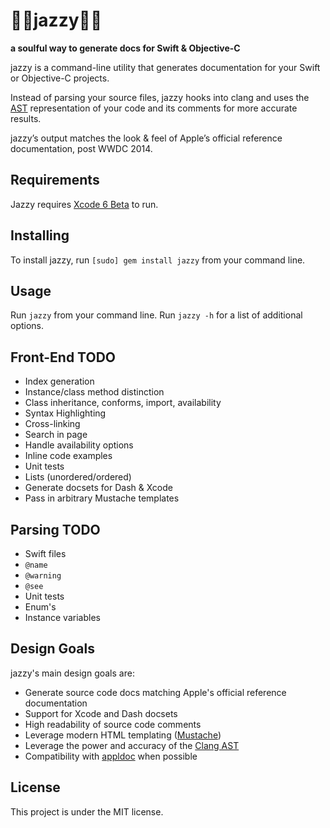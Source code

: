 # 🎵🎷jazzy🎺🎶
**a soulful way to generate docs for Swift & Objective-C**

jazzy is a command-line utility that generates documentation for your Swift or Objective-C projects.

Instead of parsing your source files, jazzy hooks into clang and uses the [AST][ast] representation of your code and its comments for more accurate results.

jazzy’s output matches the look & feel of Apple’s official reference documentation, post WWDC 2014.

## Requirements

Jazzy requires [Xcode 6 Beta](https://developer.apple.com/xcode/) to run.

## Installing

To install jazzy, run `[sudo] gem install jazzy` from your command line.

## Usage

Run `jazzy` from your command line. Run `jazzy -h` for a list of additional options.

## Front-End TODO

- Index generation
- Instance/class method distinction
- Class inheritance, conforms, import, availability
- Syntax Highlighting
- Cross-linking
- Search in page
- Handle availability options
- Inline code examples
- Unit tests
- Lists (unordered/ordered)
- Generate docsets for Dash & Xcode
- Pass in arbitrary Mustache templates

## Parsing TODO

- Swift files
- `@name`
- `@warning`
- `@see`
- Unit tests
- Enum's
- Instance variables

## Design Goals

jazzy's main design goals are:

- Generate source code docs matching Apple's official reference documentation
- Support for Xcode and Dash docsets
- High readability of source code comments
- Leverage modern HTML templating ([Mustache](http://mustache.github.io))
- Leverage the power and accuracy of the [Clang AST][ast]
- Compatibility with [appldoc](https://github.com/tomaz/appledoc) when possible

## License

This project is under the MIT license.

[ast]: http://clang.llvm.org/docs/IntroductionToTheClangAST.html  "Introduction To The Clang AST"
